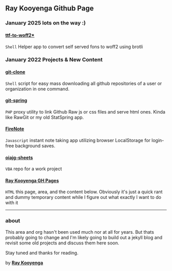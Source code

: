 ## Ray Kooyenga Github Page

### January 2025 **lots on the way :)**

#### [**ttf-to-woff2***](https://rkooyenga.github.io/ttf-to-woff2/)
``Shell`` Helper app to convert self served fons to woff2 using brotli

### January 2022 Projects & New Content

#### [**git-clone**](https://rkooyenga.github.io/git-clone/) 
``Shell`` script for easy mass downloading all github repositories of a user or organization in one command.

#### [**git-spring**](https://rkooyenga.github.io/git-spring/)
``PHP`` proxy utility to link Github Raw js or css files and serve html ones. Kinda like RawGit or my old StatSpring app.

#### [**FireNote**](https://rkooyenga.github.io/firenote/)
``Javascript`` instant note taking app utilizing browser LocalStorage for login-free background saves.

#### [**oiajg-sheets**](https://github.com/rkooyenga/oiagj-sheets)
``VBA`` repo for a work project

#### [**Ray Kooyenga GH Pages**](https://rkooyenga.github.io/)
``HTML`` this page, area, and the content below. Obviously it's just a quick rant and dummy temporary content while I figure out what exactly I want to do with it

---
### about
This area and org hasn't been used much nor at all for years. But thats probably going to change and I'm likely going to build out a jekyll blog and revisit some old projects and discuss them here soon.


<!-- 
#### personal stuff
I don't code much anymore and retired from that sort of work after some traumatic life and business events. For years even looking at a computer made me twitch. I guess I have a form of PTSD which sounds extreme but if I were to explain what was done to me by some once close friends and business partners and just how bad my life got it would make sense. I'll talk about it on some blog entries when I set that up. In the meantime I'm slowly trying to rebuild my life and overcome some of these psychological obstacles. As such I'm going to start slow by tinkering with and republishing here small simple stuff beginning with projects I did in the past as hobby fun stuff and not connected to old business projects which are difficult for me to look at and would cause problems if I re-associate myself with them publicly.

I feel good like I'm making some progress and hope to put some good content here soon. Probably going to do walk through on server / ssh hardening, aws-cli, twilio phone projects of which I've written a LOT assuming I regain access to my old twilio acct that stuff will be interesting I think. Bash scripts, some javascript stuff, building and managing your own VPN which I've been doing since 2013, maybe some chromebook hacking, all kinds of stuff. 

#### organization
I have a LOT of git IDs to separate work projects over the years. Most are under aliases here and at BitBucket. And mostly from about 6 years ago where I was coding 12 hours a day.

I started this rkooyenga.github.io / Ray Kooyenga org account for a couple reasons. One is theres virtually no work published under my real name despite all the projects I worked on for business privacy reasons. And so I thought I should throw a trinket or 2 on my name just so I'm not a total ghost.

Another benefit and the reason I made it an org is to be able to publish to it from other ids if even privately in order that i'd be able to use this area without logging out and back in.

#### SEO & reputation management
There's also a huge google search content / seo benefit here too as it will help push down some fake accounts on search pages that are not really me but rather things an old business partner put out there (fake WordPress, fake github, fake Facebook, fake LinkedIn, fake Twitter, etc). It's all over Google and we don't talk so I have no way to get him to remove that stuff or give me access to take over those accounts. Even now I'm using rkooyenga instead of raykooyenga @ github because...he has that too in my name. To be honest most of the social accounts and profiles I have setup in the past 5 years were literally an attempt to take back my name and online reputation as the 1st 100 links on Google were all fake stuff about me that he controls. I'm a private person and with great reluctance and frustration was forced to setup accts solely to create any content at all. 
-->

Stay tuned and thanks for reading.

by [**Ray Kooyenga**](https://github.com/rkooyenga)

<script><!-- Google tag (gtag.js) --> <script async src="https://www.googletagmanager.com/gtag/js?id=G-FMNEL9EL9Z"></script> <script> window.dataLayer = window.dataLayer || []; function gtag(){dataLayer.push(arguments);} gtag('js', new Date()); gtag('config', 'G-FMNEL9EL9Z'); </script></script>
